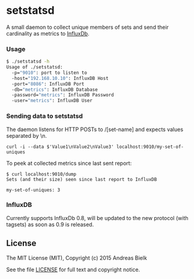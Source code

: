# setstatsd
A small daemon to collect unique members of sets and send their cardinality as metrics to [InfluxDb](http://influxdb.com/).

### Usage
```bash
$ ./setstatsd -h
Usage of ./setstatsd:
  -p="9010": port to listen to
  -host="192.168.10.10": InfluxDB Host
  -port="8086": InfluxDB Port
  -db="metrics": InfluxDB Database
  -password="metrics": InfluxDB Password
  -user="metrics": InfluxDB User
```

### Sending data to setstatsd
The daemon listens for HTTP POSTs to /[set-name] and expects values separated by \n.

```
curl -i --data $'Value1\nValue2\nValue3' localhost:9010/my-set-of-uniques
```

To peek at collected metrics since last sent report:
```
$ curl localhost:9010/dump
Sets (and their size) seen since last report to InfluxDB

my-set-of-uniques: 3
```

### InfluxDB
Currently supports InfluxDb 0.8, will be updated to the new protocol (with tagsets) as soon as 0.9 is released.

## License
The MIT License (MIT), Copyright (c) 2015 Andreas Bielk

See the file [LICENSE](LICENSE) for full text and copyright notice.
